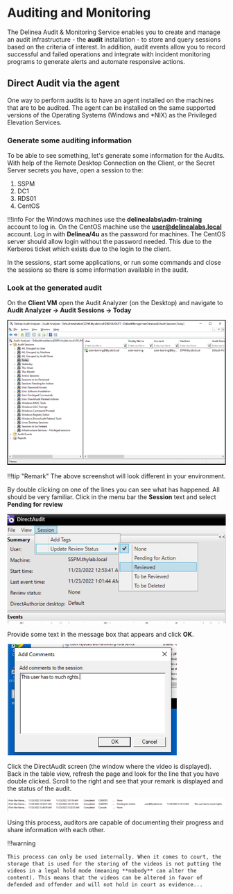 # Auditing and Monitoring

The Delinea Audit & Monitoring Service enables you to create and manage an audit infrastructure - the **audit** installation - to store and query sessions based on the criteria of interest. In addition, audit events allow you to record successful and failed operations and integrate with incident monitoring programs to generate alerts and automate responsive actions.

## Direct Audit via the agent

One way to perform audits is to have an agent installed on the machines that are to be audited. The agent can be installed on the same supported versions of the Operating Systems (Windows and *NIX) as the Privileged Elevation Services.

### Generate some auditing information

To be able to see something, let's generate some information for the Audits. With help of the Remote Desktop Connection on the Client, or the Secret Server secrets you have, open a session to the:

1. SSPM
2. DC1
3. RDS01
4. CentOS

!!!info
    For the Windows machines use the **delinealabs\adm-training** account to log in. On the CentOS machine use the **user@delinealabs.local** account. Log in with **Delinea/4u** as the password for machines. The CentOS server should allow login without the password needed. This due to the Kerberos ticket which exists due to the login to the client.

In the sessions, start some applications, or run some commands and close the sessions so there is some information available in the audit.

### Look at the generated audit

On the **Client VM** open the Audit Analyzer (on the Desktop) and navigate to **Audit Analyzer -> Audit Sessions -> Today**

![](../../images/lab0028.png)

!!!tip "Remark"
    The above screenshot will look different in your environment.

By double clicking on one of the lines you can see what has happened. All should be very familiar.
Click in the menu bar the **Session** text and select **Pending for review** 

![](../../images/lab0029.png)

Provide some text in the message box that appears and click **OK**.

![](../../images/lab0030.png)

Click the DirectAudit screen (the window where the video is displayed). Back in the table view, refresh the page and look for the line that you have double clicked. Scroll to the right and see that your remark is displayed and the status of the audit.

![](../../images/lab0031.png)

Using this process, auditors are capable of documenting their progress and share information with each other.

!!!warning

    This process can only be used internally. When it comes to court, the storage that is used for the storing of the videos is not putting the videos in a legal hold mode (meaning **nobody** can alter the content). This means that the videos can be altered in favor of defended and offender and will not hold in court as evidence...